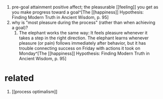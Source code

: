 1. pre-goal attainment positive affect; the pleasurable [[feeling]] you get as you make progress toward a goal^[The [[happiness]] Hypothesis: Finding Modern Truth in Ancient Wisdom, p. 95]
2. why is "most pleasure during the process" (rather than when achieving a goal)?
	1. The elephant works the same way: It feels pleasure whenever it takes a step in the right direction. The elephant learns whenever pleasure (or pain) follows immediately after behavior, but it has trouble connecting success on Friday with actions it took on Monday^[The [[happiness]] Hypothesis: Finding Modern Truth in Ancient Wisdom, p. 95]
# related
1. [[process optimalism]]